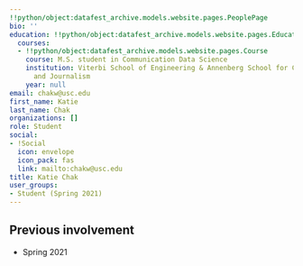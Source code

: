 ```yaml
---
!!python/object:datafest_archive.models.website.pages.PeoplePage
bio: ''
education: !!python/object:datafest_archive.models.website.pages.Education
  courses:
  - !!python/object:datafest_archive.models.website.pages.Course
    course: M.S. student in Communication Data Science
    institution: Viterbi School of Engineering & Annenberg School for Communication
      and Journalism
    year: null
email: chakw@usc.edu
first_name: Katie
last_name: Chak
organizations: []
role: Student
social:
- !Social
  icon: envelope
  icon_pack: fas
  link: mailto:chakw@usc.edu
title: Katie Chak
user_groups:
- Student (Spring 2021)
---
```



## Previous involvement

* Spring 2021


